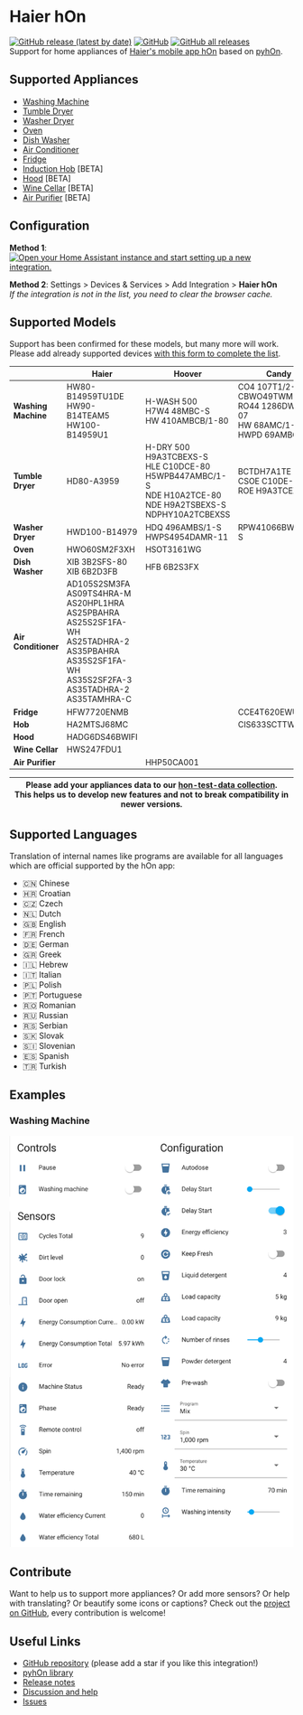 # Haier hOn
[![GitHub release (latest by date)](https://img.shields.io/github/v/release/Andre0512/hon?color=green)](https://github.com/Andre0512/hon/releases/latest)
[![GitHub](https://img.shields.io/github/license/Andre0512/hon?color=red)](https://github.com/Andre0512/hon/blob/main/LICENSE)
[![GitHub all releases](https://img.shields.io/github/downloads/Andre0512/hon/total?color=blue)](https://tooomm.github.io/github-release-stats/?username=Andre0512&repository=hon)  
Support for home appliances of [Haier's mobile app hOn](https://hon-smarthome.com/) based on [pyhOn](https://github.com/Andre0512/pyhon).

## Supported Appliances
- [Washing Machine](https://github.com/Andre0512/hon#washing-machine)
- [Tumble Dryer](https://github.com/Andre0512/hon#tumble-dryer)
- [Washer Dryer](https://github.com/Andre0512/hon#washer-dryer)
- [Oven](https://github.com/Andre0512/hon#oven)
- [Dish Washer](https://github.com/Andre0512/hon#dish-washer)
- [Air Conditioner](https://github.com/Andre0512/hon#air-conditioner)
- [Fridge](https://github.com/Andre0512/hon#fridge)
- [Induction Hob](https://github.com/Andre0512/hon#induction-hob) [BETA]
- [Hood](https://github.com/Andre0512/hon#hood) [BETA]
- [Wine Cellar](https://github.com/Andre0512/hon#wine-cellar) [BETA]
- [Air Purifier](https://github.com/Andre0512/hon#air-purifier) [BETA]

## Configuration

**Method 1**: [![Open your Home Assistant instance and start setting up a new integration.](https://my.home-assistant.io/badges/config_flow_start.svg)](https://my.home-assistant.io/redirect/config_flow_start/?domain=hon)

**Method 2**: Settings > Devices & Services > Add Integration > **Haier hOn**  
_If the integration is not in the list, you need to clear the browser cache._

## Supported Models
Support has been confirmed for these models, but many more will work. Please add already supported devices [with this form to complete the list](https://forms.gle/bTSD8qFotdZFytbf8).

|                     | **Haier**                                                                                                                                                                                                  | **Hoover**                                                                                                                                  | **Candy**                                                                                           |
|---------------------|------------------------------------------------------------------------------------------------------------------------------------------------------------------------------------------------------------|---------------------------------------------------------------------------------------------------------------------------------------------|-----------------------------------------------------------------------------------------------------|
| **Washing Machine** | HW80-B14959TU1DE <br/> HW90-B14TEAM5 <br/> HW100-B14959U1                                                                                                                                                  | H-WASH 500 <br/> H7W4 48MBC-S <br/> HW 410AMBCB/1-80                                                                                        | CO4 107T1/2-07 <br/> CBWO49TWME-S <br/> RO44 1286DWMC4-07 <br/> HW 68AMC/1-80 <br/> HWPD 69AMBC/1-S |
| **Tumble Dryer**    | HD80-A3959                                                                                                                                                                                                 | H-DRY 500 <br/> H9A3TCBEXS-S <br/> HLE C10DCE-80 <br/> H5WPB447AMBC/1-S <br/> NDE H10A2TCE-80 <br/> NDE H9A2TSBEXS-S <br/> NDPHY10A2TCBEXSS | BCTDH7A1TE <br/> CSOE C10DE-80 <br/> ROE H9A3TCEX-S                                                 |
| **Washer Dryer**    | HWD100-B14979                                                                                                                                                                                              | HDQ 496AMBS/1-S <br/> HWPS4954DAMR-11                                                                                                       | RPW41066BWMR/1-S                                                                                    |
| **Oven**            | HWO60SM2F3XH                                                                                                                                                                                               | HSOT3161WG                                                                                                                                  |                                                                                                     |
| **Dish Washer**     | XIB 3B2SFS-80 <br/> XIB 6B2D3FB                                                                                                                                                                            | HFB 6B2S3FX                                                                                                                                 |                                                                                                     |
| **Air Conditioner** | AD105S2SM3FA <br/> AS09TS4HRA-M <br/> AS20HPL1HRA <br/> AS25PBAHRA <br/> AS25S2SF1FA-WH <br/> AS25TADHRA-2 <br/> AS35PBAHRA <br/> AS35S2SF1FA-WH <br/> AS35S2SF2FA-3 <br/> AS35TADHRA-2 <br/> AS35TAMHRA-C |                                                                                                                                             |                                                                                                     |
| **Fridge**          | HFW7720ENMB                                                                                                                                                                                                |                                                                                                                                             | CCE4T620EWU                                                                                         |
| **Hob**             | HA2MTSJ68MC                                                                                                                                                                                                |                                                                                                                                             | CIS633SCTTWIFI                                                                                      |
| **Hood**            | HADG6DS46BWIFI                                                                                                                                                                                             |                                                                                                                                             |                                                                                                     |
| **Wine Cellar**     | HWS247FDU1                                                                                                                                                                                                 |                                                                                                                                             |                                                                                                     |
| **Air Purifier**    |                                                                                                                                                                                                            | HHP50CA001                                                                                                                                  |                                                                                                     |

| Please add your appliances data to our [hon-test-data collection](https://github.com/Andre0512/hon-test-data). <br/>This helps us to develop new features and not to break compatibility in newer versions. |
|-------------------------------------------------------------------------------------------------------------------------------------------------------------------------------------------------------------|

## Supported Languages
Translation of internal names like programs are available for all languages which are official supported by the hOn app:
* 🇨🇳 Chinese
* 🇭🇷 Croatian
* 🇨🇿 Czech
* 🇳🇱 Dutch
* 🇬🇧 English
* 🇫🇷 French
* 🇩🇪 German
* 🇬🇷 Greek
* 🇮🇱 Hebrew
* 🇮🇹 Italian
* 🇵🇱 Polish
* 🇵🇹 Portuguese
* 🇷🇴 Romanian
* 🇷🇺 Russian
* 🇷🇸 Serbian
* 🇸🇰 Slovak
* 🇸🇮 Slovenian
* 🇪🇸 Spanish
* 🇹🇷 Turkish

## Examples
### Washing Machine
![washing_machine.png](assets/washing_machine.png)

## Contribute


Want to help us to support more appliances? Or add more sensors? Or help with translating? Or beautify some icons or captions? 
Check out the [project on GitHub](https://github.com/Andre0512/hon), every contribution is welcome!

## Useful Links
* [GitHub repository](https://github.com/Andre0512/hon) (please add a star if you like this integration!)
* [pyhOn library](https://github.com/Andre0512/pyhOn)
* [Release notes](https://github.com/Andre0512/hon/releases)
* [Discussion and help](https://github.com/Andre0512/hon/discussions)
* [Issues](https://github.com/Andre0512/hon/issues)
